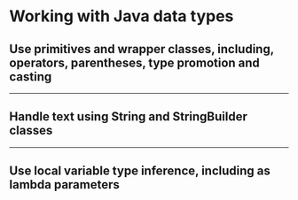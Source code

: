 # Working with Java data types
## Use primitives and wrapper classes, including, operators, parentheses, type promotion and casting

---

## Handle text using String and StringBuilder classes

---

## Use local variable type inference, including as lambda parameters
